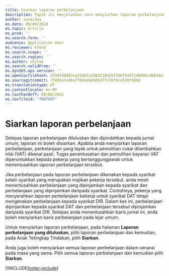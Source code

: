 ```yaml
---
title: Siarkan laporan perbelanjaan
description: Topik ini menjelaskan cara menyiarkan laporan perbelanjaan.
author: suvaidya
ms.date: 09/09/2020
ms.topic: article
ms.prod: ''
ms.search.form: ''
audience: Application User
ms.reviewer: kfend
ms.search.scope: ''
ms.search.region: ''
ms.author: shylaw
ms.search.validFrom: ''
ms.dyn365.ops.version: ''
ms.openlocfilehash: d799fd8d87ea254bfa288d210d203760f9347248006cdb644e79bcfd9e1aa678
ms.sourcegitcommit: 7f8d1e7a16af769adb43d1877c28fdce53975db8
ms.translationtype: HT
ms.contentlocale: ms-MY
ms.lasthandoff: 08/06/2021
ms.locfileid: "7007697"
---
```

# <a name="post-expense-reports"></a>Siarkan laporan perbelanjaan

Selepas laporan perbelanjaan diluluskan dan dipindahkan kepada jurnal umum, laporan ini boleh disiarkan. Apabila anda menyiarkan laporan perbelanjaan, perbelanjaan yang layak untuk pemulihan cukai ditambahkan nilai (VAT) dikenal pasti. Tugas penentusahan dan pemulihan bayaran VAT diperuntukkan kepada pekerja yang bertanggungjawab untuk menentusahkan laporan perbelanjaan tersebut.

Jika perbelanjaan pada laporan perbelanjaan dikenakan kepada syarikat selain syarikat yang merupakan majikan pekerja tersebut, anda mesti menentusahkan perbelanjaan yang dipinjamkan kepada syarikat dan perbelanjaan yang dipinjamkan daripada syarikat. Contohnya, pekerja yang menyerahkan laporan perbelanjaan bekerja untuk syarikat DAT tetapi mengenakan perbelanjaan kepada syarikat DIR. Dalam kes ini, perbelanjaan dipinjamkan kepada syarikat DAT dan perbelanjaan tersebut dipinjamkan daripada syarikat DIR. Selepas anda menentusahkan baris jurnal ini, anda boleh menyiarkan baris perbelanjaan pada lejar umum.

Untuk menyiarkan laporan perbelanjaan, pada halaman **Laporan perbelanjaan yang diluluskan**, pilih laporan perbelanjaan dan kemudian, pada Anak Tetingkap Tindakan, pilih **Siarkan**.

Anda juga boleh menyiarkan semua laporan perbelanjaan dalam senarai pada masa yang sama. Pilih semua laporan perbelanjaan dan kemudian pilih **Siarkan**.


[!INCLUDE[footer-include](../includes/footer-banner.md)]